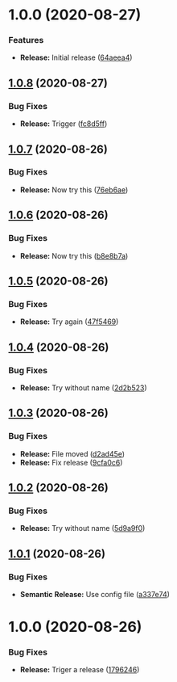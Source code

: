 # 1.0.0 (2020-08-27)


### Features

* **Release:** Initial release ([64aeea4](https://github.com/ideal-postcodes/opencart/commit/64aeea495569ab3ab6ba56d3e2b276e6f9d3acf1))

## [1.0.8](https://github.com/ideal-postcodes/opencart/compare/1.0.7...1.0.8) (2020-08-27)


### Bug Fixes

* **Release:** Trigger ([fc8d5ff](https://github.com/ideal-postcodes/opencart/commit/fc8d5ff3bc15c4988226fdb6928564ae8b294e50))

## [1.0.7](https://github.com/ideal-postcodes/opencart/compare/1.0.6...1.0.7) (2020-08-26)


### Bug Fixes

* **Release:** Now try this ([76eb6ae](https://github.com/ideal-postcodes/opencart/commit/76eb6ae4d1ec1053efc8ddafe51ed1c980d5194d))

## [1.0.6](https://github.com/ideal-postcodes/opencart/compare/1.0.5...1.0.6) (2020-08-26)


### Bug Fixes

* **Release:** Now try this ([b8e8b7a](https://github.com/ideal-postcodes/opencart/commit/b8e8b7a44ce06ef333867257b3c6060a19b20377))

## [1.0.5](https://github.com/ideal-postcodes/opencart/compare/1.0.4...1.0.5) (2020-08-26)


### Bug Fixes

* **Release:** Try again ([47f5469](https://github.com/ideal-postcodes/opencart/commit/47f5469ed4f8be8fd4d1fd16525e26cc892b4939))

## [1.0.4](https://github.com/ideal-postcodes/opencart/compare/1.0.3...1.0.4) (2020-08-26)


### Bug Fixes

* **Release:** Try without name ([2d2b523](https://github.com/ideal-postcodes/opencart/commit/2d2b5230dc79bf10a757024011a63cc23ea0bae9))

## [1.0.3](https://github.com/ideal-postcodes/opencart/compare/1.0.2...1.0.3) (2020-08-26)


### Bug Fixes

* **Release:** File moved ([d2ad45e](https://github.com/ideal-postcodes/opencart/commit/d2ad45e76d06b70f09d35bd47e688be7bd59e55f))
* **Release:** Fix release ([9cfa0c6](https://github.com/ideal-postcodes/opencart/commit/9cfa0c6094d16504491f93f1c515fff169968419))

## [1.0.2](https://github.com/ideal-postcodes/opencart/compare/1.0.1...1.0.2) (2020-08-26)


### Bug Fixes

* **Release:** Try without name ([5d9a9f0](https://github.com/ideal-postcodes/opencart/commit/5d9a9f0cb74498866bef8df8bfe3cb4fc1a38744))

## [1.0.1](https://github.com/ideal-postcodes/opencart/compare/1.0.0...1.0.1) (2020-08-26)


### Bug Fixes

* **Semantic Release:** Use config file ([a337e74](https://github.com/ideal-postcodes/opencart/commit/a337e74ebe9244bf5218457869407d2ca32878c3))

# 1.0.0 (2020-08-26)


### Bug Fixes

* **Release:** Triger a release ([1796246](https://github.com/ideal-postcodes/opencart/commit/1796246e5ed56d4566190eff70a4b58715ca194a))
